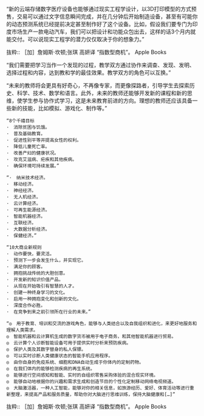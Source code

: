 “新的云端存储数字医疗设备也能够通过现实工程学设计，以3D打印模型的方式预售，交易可以通过文字信息瞬间完成，并在几分钟后开始制造设备，甚至有可能你的动态预测系统已经提前决定甚至制作好了这个设备。比如，假设我们要专门为印度市场生产一款电动汽车，我们可以把设计和功能众包出去，这样的话3个月内就能交付。可以说现实工程学的潜力仅仅取决于你的想象力。”

抜粋:: ［加］詹姆斯·坎顿;张琪 高妍译  “指数型商机”。 Apple Books  

“我们需要把学习当作一个发现的过程，教学双方通过协作来调查、发现、发明、选择过程和内容，达到教和学的最佳效果。教学双方的角色可以互换。”

“未来的教师将会更具有好奇心，不再像专家，而更像探路者，引导学生去探索历史、科学、技术、数学和语言。此外，未来的教师还能够开发新的课程和新的思维，使学生参与协作式学习，这是未来教育前进的方向。理想的教师还应该具备一些新的技能，比如模拟、游戏化、制作等。”
```
“8个千禧目标
·　消除贫困与饥饿。
·　普及基础教育。
·　促进性别平等并提高女性的权利。
·　降低儿童死亡率。
·　改善产妇的健康状况。
·　攻克艾滋病、疟疾和其他疾病。
·　确保环境可持续发展。”

“·　纳米技术经济。
·　移动经济。
·　神经经济。
·　无人机经济。
·　云计算经济。
·　可再生能源经济。
·　智能机器经济。
·　互联经济。
·　大数据分析经济。
·　保健经济。”

“10大商业新规则
·　动作要快，要灵活。
·　预测下一步会发生什么，并实现它。
·　满足你的顾客。
·　拥抱挑战传统的大胆创意。
·　开发新的知识价值产品。
·　从现在开始吸引有智慧的人才。
·　创建一种终身学习的文化。
·　启用一种拥抱变化和创新的文化。
·　深度合作必胜。
·　在竞争到来之前引领所在行业的未来。”

“◎　用于教育、培训和交流的游戏角色，能够与人类结合以及自我组织和进化，来更好地服务和理解人类需求。
◎　智能机器和云计算机生成的数字货币被用于电子商务，和其他智能机器进行贸易。
◎　云计算个人诊断智能设备可用于提供实时分析来预防疾病。
◎　保护人类及其数字替身的私人保镖。
◎　可以实时诊断人类健康状态的智能手机应用程序。
◎　由你自身的免疫系统、细胞和DNA自动生成于你体内的定制药物。
◎　在我们体内的能够检测疾病的再生系统。
◎　能够进行空间感知和智能、实时的自组织零售采购体验的混合现实环境。
◎　能够自动地根据你的兴趣和需求生成和创造节目的个性化定制移动网络电视频道。
◎　大脑激活器，一种人工智能，能够对你的相关信息，如旅游经历、爱好、体育活动等进行重新整理，来提高产品和服务质量，帮助你对大脑进行思维训练，保持大脑健康和[…]”

```

抜粋:: ［加］詹姆斯·坎顿;张琪 高妍译  “指数型商机”。 Apple Books  
